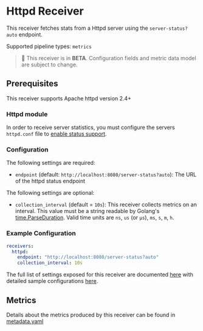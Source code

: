 # Httpd Receiver

This receiver fetches stats from a Httpd server using the `server-status?auto` endpoint.

Supported pipeline types: `metrics`

> :construction: This receiver is in **BETA**. Configuration fields and metric data model are subject to change.

## Prerequisites

This receiver supports Apache httpd version 2.4+

### Httpd module

In order to receive server statistics, you must configure the servers `httpd.conf` file to [enable status support](https://httpd.apache.org/docs/2.4/mod/mod_status.html).


### Configuration

The following settings are required:

- `endpoint` (default: `http://localhost:8080/server-status?auto`): The URL of the httpd status endpoint

The following settings are optional:
- `collection_interval` (default = `10s`): This receiver collects metrics on an interval. This value must be a string readable by Golang's [time.ParseDuration](https://pkg.go.dev/time#ParseDuration). Valid time units are `ns`, `us` (or `µs`), `ms`, `s`, `m`, `h`.

### Example Configuration

```yaml
receivers:
  httpd:
    endpoint: "http://localhost:8080/server-status?auto"
    collection_interval: 10s
```

The full list of settings exposed for this receiver are documented [here](./config.go) with detailed sample configurations [here](./testdata/config.yaml).

## Metrics

Details about the metrics produced by this receiver can be found in [metadata.yaml](./metadata.yaml)
